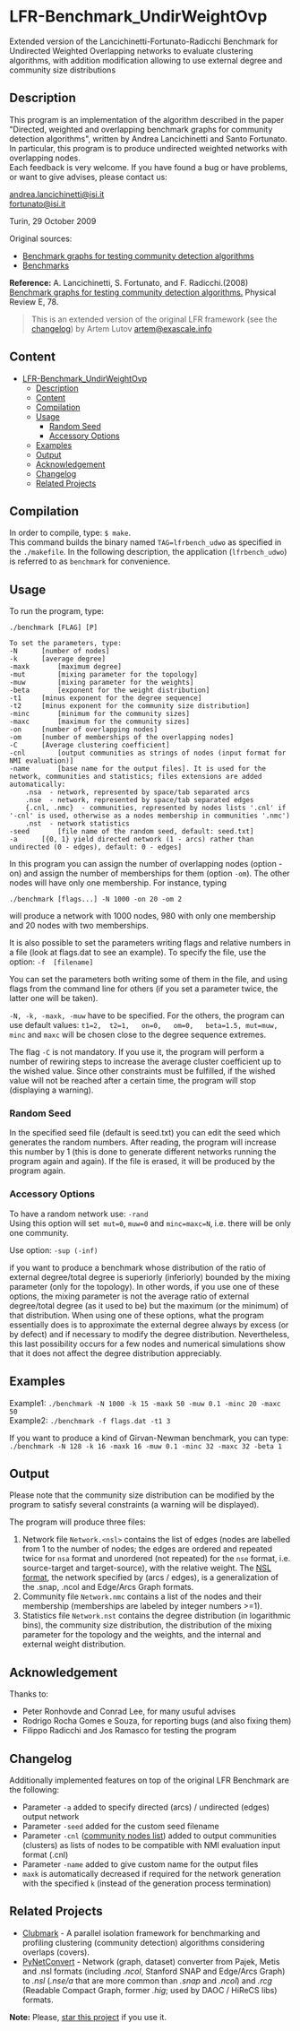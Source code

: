 # LFR-Benchmark_UndirWeightOvp
Extended version of the Lancichinetti-Fortunato-Radicchi Benchmark for Undirected Weighted Overlapping networks to evaluate clustering algorithms, with addition modification allowing to use external degree and community size distributions

## Description
This program is an implementation of the algorithm described in the paper "Directed, weighted and overlapping benchmark graphs for community detection algorithms", written by Andrea Lancichinetti and Santo Fortunato. In particular, this program is to produce undirected weighted networks with overlapping nodes.  
Each feedback is very welcome. If you have found a bug or have problems, or want to give advises, please contact us:

andrea.lancichinetti@isi.it  
fortunato@isi.it

Turin, 29 October 2009

Original sources:

* [Benchmark graphs for testing community detection algorithms](https://sites.google.com/site/santofortunato/inthepress2)
* [Benchmarks](https://sites.google.com/site/andrealancichinetti/files)

**Reference:** A. Lancichinetti, S. Fortunato, and F. Radicchi.(2008) [Benchmark graphs for testing community detection algorithms.](https://journals.aps.org/pre/abstract/10.1103/PhysRevE.78.046110) Physical Review E, 78.

> This is an extended version of the original LFR framework (see the [changelog](#changelog)) by Artem Lutov <artem@exascale.info>

## Content  <!-- Omit in TOC -->
- [LFR-Benchmark_UndirWeightOvp](#lfr-benchmark_undirweightovp)
	- [Description](#description)
	- [Content](#content)
	- [Compilation](#compilation)
	- [Usage](#usage)
		- [Random Seed](#random-seed)
		- [Accessory Options](#accessory-options)
	- [Examples](#examples)
	- [Output](#output)
	- [Acknowledgement](#acknowledgement)
	- [Changelog](#changelog)
	- [Related Projects](#related-projects)

## Compilation

In order to compile, type: `$ make`.  
This command builds the binary named `TAG=lfrbench_udwo` as specified in the `./makefile`. In the following description, the application (`lfrbench_udwo`) is referred to as `benchmark` for convenience.

## Usage

To run the program, type:  
```
./benchmark [FLAG] [P]

To set the parameters, type:
-N		[number of nodes]
-k		[average degree]
-maxk		[maximum degree]
-mut		[mixing parameter for the topology]
-muw		[mixing parameter for the weights]
-beta		[exponent for the weight distribution]
-t1		[minus exponent for the degree sequence]
-t2		[minus exponent for the community size distribution]
-minc		[minimum for the community sizes]
-maxc		[maximum for the community sizes]
-on		[number of overlapping nodes]
-om		[number of memberships of the overlapping nodes]
-C		[Average clustering coefficient]
-cnl		[output communities as strings of nodes (input format for NMI evaluation)]
-name		[base name for the output files]. It is used for the network, communities and statistics; files extensions are added automatically:
	.nsa  - network, represented by space/tab separated arcs
	.nse  - network, represented by space/tab separated edges
	{.cnl, .nmc}  - communities, represented by nodes lists '.cnl' if '-cnl' is used, otherwise as a nodes membership in communities '.nmc')
	.nst  - network statistics
-seed		[file name of the random seed, default: seed.txt]
-a		[{0, 1} yield directed network (1 - arcs) rather than undirected (0 - edges), default: 0 - edges]

```

In this program you can assign the number of overlapping nodes (option -on) and assign the number of memberships for them (option `-om`). The other nodes will have only one membership. For instance, typing
```
./benchmark [flags...] -N 1000 -on 20 -om 2
```
will produce a network with 1000 nodes, 980 with only one membership and 20 nodes with two memberships.

It is also possible to set the parameters writing flags and relative numbers in a file (look at flags.dat to see an example). To specify the file, use the option: `-f	[filename]`

You can set the parameters both writing some of them in the file, and using flags from the command line for others (if you set a parameter twice, the latter one will be taken).

`-N, -k, -maxk, -muw` have to be specified. For the others, the program can use default values: `t1=2, 	t2=1, 	on=0,	om=0,	beta=1.5, mut=muw, minc` and `maxc` will be chosen close to the degree sequence extremes.  

The flag `-C` is not mandatory. If you use it, the program will perform a number of rewiring steps to increase the average cluster coefficient up to the wished value.
Since other constraints must be fulfilled, if the wished value will not be reached after a certain time, the program will stop (displaying a warning).

### Random Seed

In the specified seed file (default is seed.txt) you can edit the seed which generates the random numbers. After reading, the program will increase this number by 1 (this is done to generate different networks running the program again and again). If the file is erased, it will be produced by the program again.

### Accessory Options

To have a random network use: `-rand`  
Using this option will set` mut=0`, `muw=0` and `minc=maxc=N`, i.e. there will be only one community.

Use option: `-sup (-inf)`

if you want to produce a benchmark whose distribution of the ratio of external degree/total degree is superiorly (inferiorly) bounded by the mixing parameter (only for the topology). In other words, if you use one of these options, the mixing parameter is not the average ratio of external degree/total degree (as it used to be) but the maximum (or the minimum) of that distribution. When using one of these options, what the program essentially does is to approximate the external degree always by excess (or by defect) and if necessary to modify the degree distribution. Nevertheless, this last possibility occurs for a few nodes and numerical simulations show that it does not affect the degree distribution appreciably.


## Examples
Example1:  `./benchmark -N 1000 -k 15 -maxk 50 -muw 0.1 -minc 20 -maxc 50`  
Example2:  `./benchmark -f flags.dat -t1 3`

If you want to produce a kind of Girvan-Newman benchmark, you can type:  
`./benchmark -N 128 -k 16 -maxk 16 -muw 0.1 -minc 32 -maxc 32 -beta 1`

## Output
Please note that the community size distribution can be modified by the program to satisfy several constraints (a warning will be displayed).

The program will produce three files:

1. Network file `Network.<nsl>` contains the list of edges (nodes are labelled from 1 to the number of nodes; the edges are ordered and repeated twice for `nsa` format and unordered (not repeated) for the `nse` format, i.e. source-target and target-source), with the relative weight. The [NSL format](https://github.com/eXascaleInfolab/PyCABeM/blob/master/formats/format.nsl), the network specified by <links> (arcs / edges), is a generalization of the .snap, .ncol and Edge/Arcs Graph formats.
1. Community file `Network.nmc` contains a list of the nodes and their membership (memberships are labeled by integer numbers >=1).
1. Statistics file `Network.nst` contains the degree distribution (in logarithmic bins), the community size distribution, the distribution of the mixing parameter for the topology and the weights, and the internal and external weight distribution.

## Acknowledgement
Thanks to:
- Peter Ronhovde and Conrad Lee, for many usuful advises
- Rodrigo Rocha Gomes e Souza, for reporting bugs (and also fixing them)
- Filippo Radicchi and Jos Ramasco for testing the program

## Changelog
Additionally implemented features on top of the original LFR Benchmark are the following:
- Parameter `-a` added to specify directed (arcs) / undirected (edges) output network
- Parameter `-seed` added for the custom seed filename
- Parameter `-cnl` ([community nodes list](https://github.com/eXascaleInfolab/PyCABeM/blob/master/formats/format.cnl)) added to output communities (clusters) as lists of
nodes to be compatible with NMI evaluation input format (.cnl)
- Parameter `-name` added to give custom name for the output files
- `maxk` is automatically decreased if required for the network generation with the specified `k`
(instead of the generation process termination)

## Related Projects
- [Clubmark](https://github.com/eXascaleInfolab/clubmark) - A parallel isolation framework for benchmarking and profiling clustering (community detection) algorithms considering overlaps (covers).
- [PyNetConvert](https://github.com/eXascaleInfolab/PyNetConvert) - Network (graph, dataset) converter from Pajek, Metis and .nsl formats (including *.ncol*, Stanford SNAP and Edge/Arcs Graph) to *.nsl* (*.nse/a* that are more common than *.snap* and *.ncol*) and *.rcg* (Readable Compact Graph, former *.hig*; used by DAOC / HiReCS libs) formats.

**Note:** Please, [star this project](https://github.com/eXascaleInfolab/LFR-Benchmark_UndirWeightOvp) if you use it.
